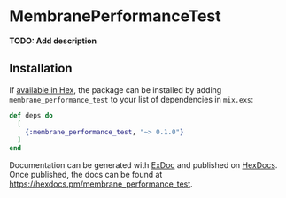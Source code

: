 # MembranePerformanceTest

**TODO: Add description**

## Installation

If [available in Hex](https://hex.pm/docs/publish), the package can be installed
by adding `membrane_performance_test` to your list of dependencies in `mix.exs`:

```elixir
def deps do
  [
    {:membrane_performance_test, "~> 0.1.0"}
  ]
end
```

Documentation can be generated with [ExDoc](https://github.com/elixir-lang/ex_doc)
and published on [HexDocs](https://hexdocs.pm). Once published, the docs can
be found at <https://hexdocs.pm/membrane_performance_test>.

